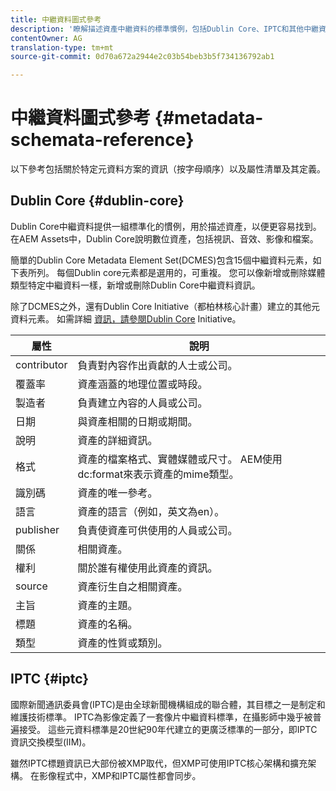 ```yaml
---
title: 中繼資料圖式參考
description: '瞭解描述資產中繼資料的標準慣例，包括Dublin Core、IPTC和其他中繼資料結構。 '
contentOwner: AG
translation-type: tm+mt
source-git-commit: 0d70a672a2944e2c03b54beb3b5f734136792ab1

---
```



# 中繼資料圖式參考 {#metadata-schemata-reference}

以下參考包括關於特定元資料方案的資訊（按字母順序）以及屬性清單及其定義。

## Dublin Core {#dublin-core}

Dublin Core中繼資料提供一組標準化的慣例，用於描述資產，以便更容易找到。 在AEM Assets中，Dublin Core說明數位資產，包括視訊、音效、影像和檔案。

簡單的Dublin Core Metadata Element Set(DCMES)包含15個中繼資料元素，如下表所列。 每個Dublin core元素都是選用的，可重複。 您可以像新增或刪除媒體類型特定中繼資料一樣，新增或刪除Dublin Core中繼資料資訊。

除了DCMES之外，還有Dublin Core Initiative（都柏林核心計畫）建立的其他元資料元素。 如需詳細 [資訊，請參閱Dublin Core](http://dublincore.org/) Initiative。

| 屬性 | 說明 |
|---|---|
| contributor | 負責對內容作出貢獻的人士或公司。 |
| 覆蓋率 | 資產涵蓋的地理位置或時段。 |
| 製造者 | 負責建立內容的人員或公司。 |
| 日期 | 與資產相關的日期或期間。 |
| 說明 | 資產的詳細資訊。 |
| 格式 | 資產的檔案格式、實體媒體或尺寸。 AEM使用dc:format來表示資產的mime類型。 |
| 識別碼 | 資產的唯一參考。 |
| 語言 | 資產的語言（例如，英文為en）。 |
| publisher | 負責使資產可供使用的人員或公司。 |
| 關係 | 相關資產。 |
| 權利 | 關於誰有權使用此資產的資訊。 |
| source | 資產衍生自之相關資產。 |
| 主旨 | 資產的主題。 |
| 標題 | 資產的名稱。 |
| 類型 | 資產的性質或類別。 |

## IPTC {#iptc}

國際新聞通訊委員會(IPTC)是由全球新聞機構組成的聯合體，其目標之一是制定和維護技術標準。 IPTC為影像定義了一套像片中繼資料標準，在攝影師中幾乎被普遍接受。 這些元資料標準是20世紀90年代建立的更廣泛標準的一部分，即IPTC資訊交換模型(IIM)。

雖然IPTC標題資訊已大部份被XMP取代，但XMP可使用IPTC核心架構和擴充架構。 在影像程式中，XMP和IPTC屬性都會同步。
